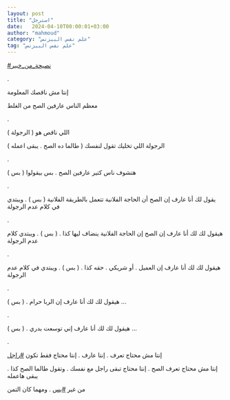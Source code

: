 ```yaml
---
layout: post
title: "استرجل"
date:   2024-04-10T00:00:01+03:00
author: "mahmoud"
category: "علم نفس البيزنس"
tag: "علم نفس البيزنس"
---
```



[<u>\#نصيحة\_من\_خبير</u>](https://www.facebook.com/hashtag/%D9%86%D8%B5%D9%8A%D8%AD%D8%A9_%D9%85%D9%86_%D8%AE%D8%A8%D9%8A%D8%B1?__eep__=6&__cft__%5b0%5d=AZW4Rpmv-7fWRXEWONBZbLVu2suVx7RI3HsQo3INmM6tLLU7bKtE4Chq8fn9VlRznHmnbuL4SDCgv9bo9N9kVdrI2unANEJNerUm1Adees-Ka2M2TrPUxKsQE2xW2owF-L9W1KmRbwCydrpgesUvH_a5iKH4iB7hnMYG33mLdMlY6w&__tn__=*NK-R)

.

إنتا مش ناقصك المعلومة

معظم الناس عارفين الصح من الغلط

.

اللي ناقص هو ( الرجولة )

الرجولة اللي تخليك تقول لنفسك ( طالما ده الصح . يبقى
اعمله )

.

هتشوف ناس كتير عارفين الصح . بس بيقولوا ( بس )

.

يقول لك أنا عارف إن الصح أن الحاجة الفلانية تتعمل
بالطريقة الفلانية ( بس ) . ويبتدي في كلام عدم الرجولة

.

هيقول لك لك أنا عارف إن الصح إن الحاجة الفلانية ينضاف
ليها كذا . ( بس ) . ويبتدي كلام عدم الرجولة

.

هيقول لك لك أنا عارف إن العميل . أو شريكي . حقه كذا . (
بس ) . ويبتدي في كلام عدم الرجولة

.

هيقول لك لك أنا عارف إن الربا حرام . ( بس ) ...

.

هيقول لك لك أنا عارف إني توسعت بدري . ( بس ) ...

.

إنتا مش محتاج تعرف . إنتا عارف . إنتا محتاج فقط
تكون
[<u>\#راجل</u>](https://www.facebook.com/hashtag/%D8%B1%D8%A7%D8%AC%D9%84?__eep__=6&__cft__%5b0%5d=AZW4Rpmv-7fWRXEWONBZbLVu2suVx7RI3HsQo3INmM6tLLU7bKtE4Chq8fn9VlRznHmnbuL4SDCgv9bo9N9kVdrI2unANEJNerUm1Adees-Ka2M2TrPUxKsQE2xW2owF-L9W1KmRbwCydrpgesUvH_a5iKH4iB7hnMYG33mLdMlY6w&__tn__=*NK-R)

إنتا مش محتاج تعرف الصح . إنتا محتاج تبقى راجل مع نفسك .
وتقول طالما الصح كذا . يبقى هاعمله

من غير
[<u>\#بس</u>](https://www.facebook.com/hashtag/%D8%A8%D8%B3?__eep__=6&__cft__%5b0%5d=AZW4Rpmv-7fWRXEWONBZbLVu2suVx7RI3HsQo3INmM6tLLU7bKtE4Chq8fn9VlRznHmnbuL4SDCgv9bo9N9kVdrI2unANEJNerUm1Adees-Ka2M2TrPUxKsQE2xW2owF-L9W1KmRbwCydrpgesUvH_a5iKH4iB7hnMYG33mLdMlY6w&__tn__=*NK-R)
. ومهما كان التمن
